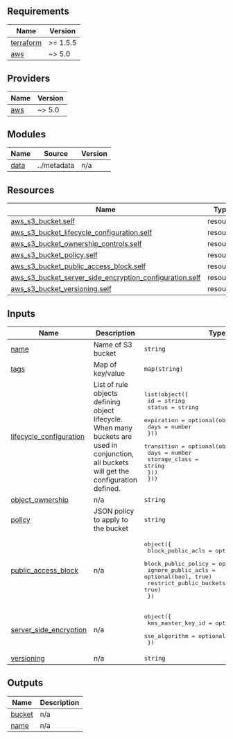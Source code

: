 <!-- BEGIN_TF_DOCS -->
## Requirements

| Name | Version |
|------|---------|
| <a name="requirement_terraform"></a> [terraform](#requirement\_terraform) | >= 1.5.5 |
| <a name="requirement_aws"></a> [aws](#requirement\_aws) | ~> 5.0 |

## Providers

| Name | Version |
|------|---------|
| <a name="provider_aws"></a> [aws](#provider\_aws) | ~> 5.0 |

## Modules

| Name | Source | Version |
|------|--------|---------|
| <a name="module_data"></a> [data](#module\_data) | ../metadata | n/a |

## Resources

| Name | Type |
|------|------|
| [aws_s3_bucket.self](https://registry.terraform.io/providers/hashicorp/aws/latest/docs/resources/s3_bucket) | resource |
| [aws_s3_bucket_lifecycle_configuration.self](https://registry.terraform.io/providers/hashicorp/aws/latest/docs/resources/s3_bucket_lifecycle_configuration) | resource |
| [aws_s3_bucket_ownership_controls.self](https://registry.terraform.io/providers/hashicorp/aws/latest/docs/resources/s3_bucket_ownership_controls) | resource |
| [aws_s3_bucket_policy.self](https://registry.terraform.io/providers/hashicorp/aws/latest/docs/resources/s3_bucket_policy) | resource |
| [aws_s3_bucket_public_access_block.self](https://registry.terraform.io/providers/hashicorp/aws/latest/docs/resources/s3_bucket_public_access_block) | resource |
| [aws_s3_bucket_server_side_encryption_configuration.self](https://registry.terraform.io/providers/hashicorp/aws/latest/docs/resources/s3_bucket_server_side_encryption_configuration) | resource |
| [aws_s3_bucket_versioning.self](https://registry.terraform.io/providers/hashicorp/aws/latest/docs/resources/s3_bucket_versioning) | resource |

## Inputs

| Name | Description | Type | Default | Required |
|------|-------------|------|---------|:--------:|
| <a name="input_name"></a> [name](#input\_name) | Name of S3 bucket | `string` | n/a | yes |
| <a name="input_tags"></a> [tags](#input\_tags) | Map of key/value | `map(string)` | n/a | yes |
| <a name="input_lifecycle_configuration"></a> [lifecycle\_configuration](#input\_lifecycle\_configuration) | List of rule objects defining object lifecycle. When many buckets are used in conjunction, all buckets will get the configuration defined. | <pre>list(object({<br/>    id     = string<br/>    status = string<br/>    expiration = optional(object({<br/>      days = number<br/>    }))<br/>    transition = optional(object({<br/>      days          = number<br/>      storage_class = string<br/>    }))<br/>  }))</pre> | `null` | no |
| <a name="input_object_ownership"></a> [object\_ownership](#input\_object\_ownership) | n/a | `string` | `"BucketOwnerEnforced"` | no |
| <a name="input_policy"></a> [policy](#input\_policy) | JSON policy to apply to the bucket | `string` | `null` | no |
| <a name="input_public_access_block"></a> [public\_access\_block](#input\_public\_access\_block) | n/a | <pre>object({<br/>    block_public_acls       = optional(bool, true)<br/>    block_public_policy     = optional(bool, true)<br/>    ignore_public_acls      = optional(bool, true)<br/>    restrict_public_buckets = optional(bool, true)<br/>  })</pre> | `{}` | no |
| <a name="input_server_side_encryption"></a> [server\_side\_encryption](#input\_server\_side\_encryption) | n/a | <pre>object({<br/>    kms_master_key_id = optional(string)<br/>    sse_algorithm     = optional(string, "aws:kms")<br/>  })</pre> | `{}` | no |
| <a name="input_versioning"></a> [versioning](#input\_versioning) | n/a | `string` | `"Disabled"` | no |

## Outputs

| Name | Description |
|------|-------------|
| <a name="output_bucket"></a> [bucket](#output\_bucket) | n/a |
| <a name="output_name"></a> [name](#output\_name) | n/a |
<!-- END_TF_DOCS -->